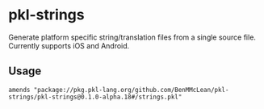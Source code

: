 # pkl-strings

Generate platform specific string/translation files from a single source file. Currently supports iOS and Android.

## Usage

```pkl
amends "package://pkg.pkl-lang.org/github.com/BenMMcLean/pkl-strings/pkl-strings@0.1.0-alpha.18#/strings.pkl"
```
